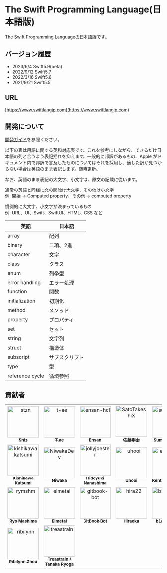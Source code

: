 <link href="./readme.css" rel="stylesheet"></link>

# The Swift Programming Language\(日本語版\)

[The Swift Programming Language](https://docs.swift.org/swift-book/)の日本語版です。

## バージョン履歴

- 2023/6/4 Swift5.9(beta)
- 2022/9/12 Swift5.7
- 2022/3/16 Swift5.6
- 2021/9/21 Swift5.5

## URL

[https://www.swiftlangjp.com](https://www.swiftlangjp.com)

## 開発について

[開発ガイド](https://github.com/stzn/the-swift-programming-language-jp/blob/master/CONTRIBUTION.md)を参照ください。

以下の表は用語に関する英和対応表です。これを参考にしながら、できるだけ日本語の列と合うよう表記揺れを抑えます。一般的に邦訳があるもの、Apple がドキュメント内で邦訳で言及したものについてはそれを採用し、適した訳が見つからない場合は英語のまま表記します。随時更新。

なお、英語のまま表記の大文字、小文字は、原文の記載に従います。

通常の英語と同様に文の開始は大文字、その他は小文字  
例: 開始 -&gt; Computed property、その他 -&gt; computed property

慣例的に大文字、小文字が決まっているもの  
例: URL、UI、Swift、SwiftUI、HTML、CSS など

|英語|日本語|
|--------|--------|
|array|配列|
|binary|二項、2進|
|character|文字|
|class|クラス|
|enum|列挙型|
|error handling|エラー処理|
|function|関数|
|initialization|初期化|
|method|メソッド|
|property|プロパティ|
|set|セット|
|string|文字列|
|struct|構造体|
|subscript|サブスクリプト|
|type|型|
|reference cycle|循環参照|

## 貢献者
<div id="contributors">
<!-- readme: contributors -start -->
<table>
<tr>
    <td align="center">
        <a href="https://github.com/stzn">
            <img src="https://avatars.githubusercontent.com/u/35151927?v=4" width="100;" alt="stzn"/>
            <br />
            <sub><b>Shiz</b></sub>
        </a>
    </td>
    <td align="center">
        <a href="https://github.com/t-ae">
            <img src="https://avatars.githubusercontent.com/u/12446914?v=4" width="100;" alt="t-ae"/>
            <br />
            <sub><b>T.ae</b></sub>
        </a>
    </td>
    <td align="center">
        <a href="https://github.com/ensan-hcl">
            <img src="https://avatars.githubusercontent.com/u/63481257?v=4" width="100;" alt="ensan-hcl"/>
            <br />
            <sub><b>Ensan</b></sub>
        </a>
    </td>
    <td align="center">
        <a href="https://github.com/SatoTakeshiX">
            <img src="https://avatars.githubusercontent.com/u/4253490?v=4" width="100;" alt="SatoTakeshiX"/>
            <br />
            <sub><b>佐藤剛士</b></sub>
        </a>
    </td>
    <td align="center">
        <a href="https://github.com/sumomoneko">
            <img src="https://avatars.githubusercontent.com/u/6897176?v=4" width="100;" alt="sumomoneko"/>
            <br />
            <sub><b>Sumomoneko</b></sub>
        </a>
    </td>
    <td align="center">
        <a href="https://github.com/KS1019">
            <img src="https://avatars.githubusercontent.com/u/6828522?v=4" width="100;" alt="KS1019"/>
            <br />
            <sub><b>Kotaro Suto</b></sub>
        </a>
    </td></tr>
<tr>
    <td align="center">
        <a href="https://github.com/kishikawakatsumi">
            <img src="https://avatars.githubusercontent.com/u/40610?v=4" width="100;" alt="kishikawakatsumi"/>
            <br />
            <sub><b>Kishikawa Katsumi</b></sub>
        </a>
    </td>
    <td align="center">
        <a href="https://github.com/NiwakaDev">
            <img src="https://avatars.githubusercontent.com/u/61189782?v=4" width="100;" alt="NiwakaDev"/>
            <br />
            <sub><b>Niwaka</b></sub>
        </a>
    </td>
    <td align="center">
        <a href="https://github.com/jollyjoester">
            <img src="https://avatars.githubusercontent.com/u/2178775?v=4" width="100;" alt="jollyjoester"/>
            <br />
            <sub><b>Hideyuki Nanashima</b></sub>
        </a>
    </td>
    <td align="center">
        <a href="https://github.com/uhooi">
            <img src="https://avatars.githubusercontent.com/u/21194714?v=4" width="100;" alt="uhooi"/>
            <br />
            <sub><b>Uhooi</b></sub>
        </a>
    </td>
    <td align="center">
        <a href="https://github.com/enomoto">
            <img src="https://avatars.githubusercontent.com/u/1823075?v=4" width="100;" alt="enomoto"/>
            <br />
            <sub><b>Kenta Enomoto</b></sub>
        </a>
    </td>
    <td align="center">
        <a href="https://github.com/TonTonbow-KaitoMuraoka">
            <img src="https://avatars.githubusercontent.com/u/70003919?v=4" width="100;" alt="TonTonbow-KaitoMuraoka"/>
            <br />
            <sub><b>とんとんぼ</b></sub>
        </a>
    </td></tr>
<tr>
    <td align="center">
        <a href="https://github.com/rymshm">
            <img src="https://avatars.githubusercontent.com/u/23201810?v=4" width="100;" alt="rymshm"/>
            <br />
            <sub><b>Ryo Mashima</b></sub>
        </a>
    </td>
    <td align="center">
        <a href="https://github.com/elmetal">
            <img src="https://avatars.githubusercontent.com/u/20150994?v=4" width="100;" alt="elmetal"/>
            <br />
            <sub><b>Elmetal</b></sub>
        </a>
    </td>
    <td align="center">
        <a href="https://github.com/gitbook-bot">
            <img src="https://avatars.githubusercontent.com/u/31919211?v=4" width="100;" alt="gitbook-bot"/>
            <br />
            <sub><b>GitBook Bot</b></sub>
        </a>
    </td>
    <td align="center">
        <a href="https://github.com/hira22">
            <img src="https://avatars.githubusercontent.com/u/31942637?v=4" width="100;" alt="hira22"/>
            <br />
            <sub><b>Hiraoka</b></sub>
        </a>
    </td>
    <td align="center">
        <a href="https://github.com/b1ackturtle">
            <img src="https://avatars.githubusercontent.com/u/13419249?v=4" width="100;" alt="b1ackturtle"/>
            <br />
            <sub><b>b1ackturtle</b></sub>
        </a>
    </td>
    <td align="center">
        <a href="https://github.com/u-abyss">
            <img src="https://avatars.githubusercontent.com/u/47887646?v=4" width="100;" alt="u-abyss"/>
            <br />
            <sub><b>Uabyss</b></sub>
        </a>
    </td></tr>
<tr>
    <td align="center">
        <a href="https://github.com/ribilynn">
            <img src="https://avatars.githubusercontent.com/u/11924267?v=4" width="100;" alt="ribilynn"/>
            <br />
            <sub><b>Ribilynn Zhou</b></sub>
        </a>
    </td>
    <td align="center">
        <a href="https://github.com/treastrain">
            <img src="https://avatars.githubusercontent.com/u/13805382?v=4" width="100;" alt="treastrain"/>
            <br />
            <sub><b>Treastrain / Tanaka Ryoga</b></sub>
        </a>
    </td></tr>
</table>
<!-- readme: contributors -end -->
</div>

